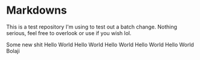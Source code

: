 # Markdowns

This is a test repository I'm using to test out a batch change. Nothing serious, feel free to overlook or use if you wish lol.

Some new shit
Hello World
Hello World
Hello World
Hello World
Hello World Bolaji
